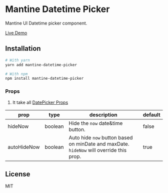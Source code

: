 # Mantine Datetime Picker

Mantine UI Datetime picker component.

[Live Demo](https://mantine-datetime-picker.surge.sh)

## Installation

```bash
# With yarn
yarn add mantine-datetime-picker

# With npm
npm install mantine-datetime-picker
```

### Props
1. It take all [DatePicker Props](https://mantine.dev/dates/date-picker/?t=props)

| prop        | type    | description                                   | default |
|-------------|---------|-----------------------------------------------|---------|
| hideNow     | boolean | Hide the `now` date&time button.       | false   |
| autoHideNow | boolean | Auto hide `now` button based on minDate and maxDate. `hideNow` will override this prop. | true    |

## License

MIT
